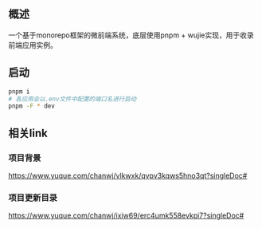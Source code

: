 ## 概述
一个基于monorepo框架的微前端系统，底层使用pnpm + wujie实现，用于收录前端应用实例。

## 启动
```bash
pnpm i
# 各应用会以.env文件中配置的端口名进行启动
pnpm -F * dev
```

## 相关link
### 项目背景
https://www.yuque.com/chanwj/vlkwxk/qvpv3kqws5hno3qt?singleDoc#
### 项目更新目录
https://www.yuque.com/chanwj/ixiw69/erc4umk558evkpi7?singleDoc#